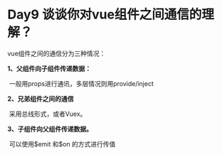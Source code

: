 # Day9 谈谈你对vue组件之间通信的理解？

vue组件之间的通信分为三种情况：

**1、父组件向子组件传递数据：**

​	一般用props进行通讯，多层情况则用provide/inject

**2、兄弟组件之间的通信**

​	采用总线形式，或者Vuex。

**3、子组件向父组件传递数据。**

​	可以使用\$emit 和​\$on 的方式进行传值

